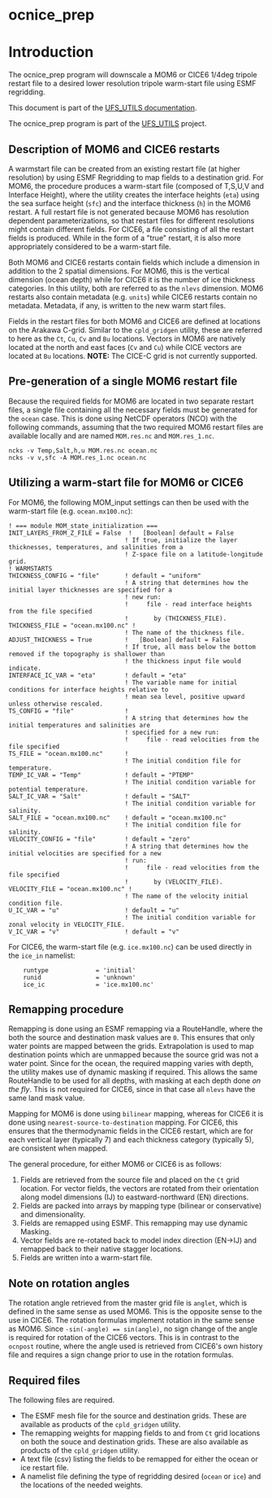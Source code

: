 # ocnice_prep

# Introduction

The ocnice_prep program will downscale a MOM6 or CICE6 1/4deg tripole restart file to a desired lower resolution tripole warm-start file using ESMF regridding.

This document is part of the <a href="../index.html">UFS_UTILS
documentation</a>.

The ocnice_prep program is part of the
[UFS_UTILS](https://github.com/ufs-community/UFS_UTILS) project.

## Description of MOM6 and CICE6 restarts

A warmstart file can be created from an existing restart file (at higher resolution) by using ESMF Regridding to map fields
to a destination grid. For MOM6, the procedure produces a warm-start file (composed of T,S,U,V and Interface Height), where the
utility creates the interface heights (``eta``) using the sea surface height (``sfc``) and the interface thickness (``h``) in
the MOM6 restart. A full restart file is not generated because MOM6 has resolution dependent parameterizations, so that restart
files for different resolutions might contain different fields. For CICE6, a file consisting of all the restart fields is produced.
While in the form of a "true" restart, it is also more appropriately considered to be a warm-start file.

Both MOM6 and CICE6 restarts contain fields which include a dimension in addition to the 2 spatial dimensions. For MOM6, this
is the vertical dimension (ocean depth) while for CICE6 it is the number of ice thickness categories. In this utility, both are
referred to as the ``nlevs`` dimension. MOM6 restarts also contain metadata (e.g. ``units``) while CICE6 restarts contain no
metadata. Metadata, if any, is written to the new warm start files.

Fields in the restart files for both MOM6 and CICE6 are defined at locations on the Arakawa C-grid. Similar to the ``cpld_gridgen``
utility, these are referred to here as the ``Ct``, ``Cu``, ``Cv`` and ``Bu`` locations. Vectors in MOM6 are natively located at
the north and east faces (``Cv`` and ``Cu``) while CICE vectors are located at ``Bu`` locations. **NOTE:** The CICE-C grid is
not currently supported.

## Pre-generation of a single MOM6 restart file

Because the required fields for MOM6 are located in two separate restart files, a single file containing all the necessary fields
must be generated for the ``ocean`` case. This is done using NetCDF operators (NCO) with the following commands, assuming that the
two required MOM6 restart files are available locally and are named ``MOM.res.nc`` and ``MOM.res_1.nc``.

```
ncks -v Temp,Salt,h,u MOM.res.nc ocean.nc
ncks -v v,sfc -A MOM.res_1.nc ocean.nc
```

## Utilizing a warm-start file for MOM6 or CICE6

For MOM6, the following MOM_input settings can then be used with the warm-start file (e.g. ``ocean.mx100.nc``):

```
! === module MOM_state_initialization ===
INIT_LAYERS_FROM_Z_FILE = False  !   [Boolean] default = False
                                ! If true, initialize the layer thicknesses, temperatures, and salinities from a
                                ! Z-space file on a latitude-longitude grid.
! WARMSTARTS
THICKNESS_CONFIG = "file"       ! default = "uniform"
                                ! A string that determines how the initial layer thicknesses are specified for a
                                ! new run:
                                !     file - read interface heights from the file specified
                                !       by (THICKNESS_FILE).
THICKNESS_FILE = "ocean.mx100.nc" !
                                ! The name of the thickness file.
ADJUST_THICKNESS = True         !   [Boolean] default = False
                                ! If true, all mass below the bottom removed if the topography is shallower than
                                ! the thickness input file would indicate.
INTERFACE_IC_VAR = "eta"        ! default = "eta"
                                ! The variable name for initial conditions for interface heights relative to
                                ! mean sea level, positive upward unless otherwise rescaled.
TS_CONFIG = "file"              !
                                ! A string that determines how the initial temperatures and salinities are
                                ! specified for a new run:
                                !     file - read velocities from the file specified
TS_FILE = "ocean.mx100.nc"      !
                                ! The initial condition file for temperature.
TEMP_IC_VAR = "Temp"            ! default = "PTEMP"
                                ! The initial condition variable for potential temperature.
SALT_IC_VAR = "Salt"            ! default = "SALT"
                                ! The initial condition variable for salinity.
SALT_FILE = "ocean.mx100.nc"    ! default = "ocean.mx100.nc"
                                ! The initial condition file for salinity.
VELOCITY_CONFIG = "file"        ! default = "zero"
                                ! A string that determines how the initial velocities are specified for a new
                                ! run:
                                !     file - read velocities from the file specified
                                !       by (VELOCITY_FILE).
VELOCITY_FILE = "ocean.mx100.nc" !
                                ! The name of the velocity initial condition file.
U_IC_VAR = "u"                  ! default = "u"
                                ! The initial condition variable for zonal velocity in VELOCITY_FILE.
V_IC_VAR = "v"                  ! default = "v"
```


For CICE6, the warm-start file (e.g. ``ice.mx100.nc``) can be used directly in the ``ice_in`` namelist:

```
    runtype             = 'initial'
    runid               = 'unknown'
    ice_ic              = 'ice.mx100.nc'
```

## Remapping procedure

Remapping is done using an ESMF remapping via a RouteHandle, where the both the source and destination mask values are ``0``.
This ensures that only water points are mapped between the grids. Extrapolation is used to map destination points which are unmapped
because the source grid was not a water point. Since for the ocean, the required mapping varies with depth, the utility makes
use of dynamic masking if required. This allows the same RouteHandle to be used for all depths, with masking at each depth done
_on the fly_. This is not required for CICE6, since in that case all ``nlevs`` have the same land mask value.

Mapping for MOM6 is done using ``bilinear`` mapping, whereas for CICE6 it is done using ``nearest-source-to-destination`` mapping.
For CICE6, this ensures that the thermodynamic fields in the CICE6 restart, which are for each vertical layer (typically 7)
and each thickness category (typically 5), are consistent when mapped.

The general procedure, for either MOM6 or CICE6 is as follows:

1. Fields are retrieved from the source file and placed on the ``Ct`` grid location. For vector fields, the vectors are rotated
from their orientation along model dimensions (IJ) to eastward-northward (EN) directions.
2. Fields are packed into arrays by mapping type (bilinear or conservative) and dimensionality.
3. Fields are remapped using ESMF. This remapping may use dynamic Masking.
4. Vector fields are re-rotated back to model index direction (EN->IJ) and remapped back to their native stagger locations.
5. Fields are written into a warm-start file.

## Note on rotation angles

The rotation angle retrieved from the master grid file is ``anglet``, which is defined in the same sense as used MOM6. This
is the opposite sense to the use in CICE6. The rotation formulas implement rotation in the same sense as MOM6. Since
``-sin(-angle) == sin(angle)``, no sign change of the angle is required for rotation of the CICE6 vectors. This is in contrast
to the ``ocnpost`` routine, where the angle used is retrieved from CICE6's own history file and requires a sign change prior to
use in the rotation formulas.

## Required files

The following files are required.

- The ESMF mesh file for the source and destination grids. These are available as products of the ``cpld_gridgen`` utility.
- The remapping weights for mapping fields to and from ``Ct`` grid locations on both the souce and destination grids. These are also available as products of the ``cpld_gridgen`` utility.
- A text file (csv) listing the fields to be remapped for either the ocean or ice restart file.
- A namelist file defining the type of regridding desired (``ocean`` or ``ice``) and the locations of the needed weights.

